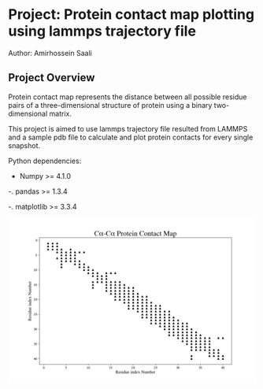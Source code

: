 # Project: Protein contact map plotting using lammps trajectory file


Author: Amirhossein Saali



## Project Overview


Protein contact map represents the distance between all possible residue pairs of a three-dimensional structure of protein using a binary two-dimensional matrix. 


This project is aimed to use lammps trajectory file resulted from LAMMPS and a sample pdb file to calculate and plot protein contacts for every single snapshot.

Python dependencies:

- Numpy >= 4.1.0

-. pandas >= 1.3.4

-. matplotlib >= 3.3.4 

<img width="800" alt="Dashboard Mockup V1" src="https://github.com/Amirsaali/Protein_Contact_Map_Lammps_trajectory_file/blob/main/Protein%20Contact%20Map%20-%205.png">
